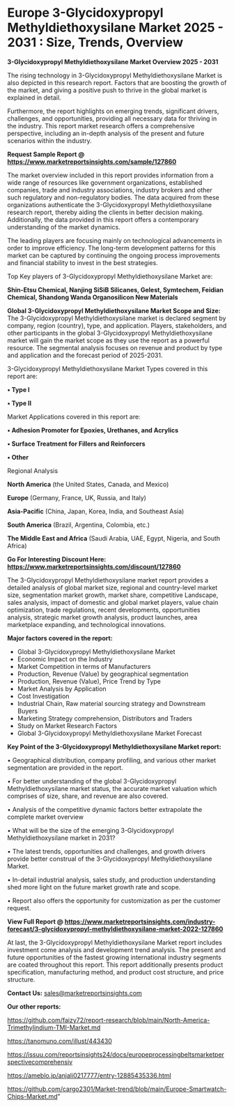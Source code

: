  # Europe 3-Glycidoxypropyl Methyldiethoxysilane Market 2025 - 2031 : Size, Trends, Overview

<Strong> 3-Glycidoxypropyl Methyldiethoxysilane Market Overview 2025 - 2031</strong>

The rising technology in 3-Glycidoxypropyl Methyldiethoxysilane Market is also depicted in this research report. Factors that are boosting the growth of the market, and giving a positive push to thrive in the global market is explained in detail.

Furthermore, the report highlights on emerging trends, significant drivers, challenges, and opportunities, providing all necessary data for thriving in the industry. This report market research offers a comprehensive perspective, including an in-depth analysis of the present and future scenarios within the industry.

<strong>Request Sample Report @ <a href=https://www.marketreportsinsights.com/sample/127860>https://www.marketreportsinsights.com/sample/127860</a></strong>

The market overview included in this report provides information from a wide range of resources like government organizations, established companies, trade and industry associations, industry brokers and other such regulatory and non-regulatory bodies. The data acquired from these organizations authenticate the 3-Glycidoxypropyl Methyldiethoxysilane research report, thereby aiding the clients in better decision making. Additionally, the data provided in this report offers a contemporary understanding of the market dynamics.

The leading players are focusing mainly on technological advancements in order to improve efficiency. The long-term development patterns for this market can be captured by continuing the ongoing process improvements and financial stability to invest in the best strategies.

Top Key players of 3-Glycidoxypropyl Methyldiethoxysilane Market are:

<strong>Shin-Etsu Chemical, Nanjing SiSiB Silicanes, Gelest, Symtechem, Feidian Chemical, Shandong Wanda Organosilicon New Materials</strong>

<strong><b>Global 3-Glycidoxypropyl Methyldiethoxysilane Market Scope and Size:</b></strong>
The 3-Glycidoxypropyl Methyldiethoxysilane market is declared segment by company, region (country), type, and application. Players, stakeholders, and other participants in the global 3-Glycidoxypropyl Methyldiethoxysilane market will gain the market scope as they use the report as a powerful resource. The segmental analysis focuses on revenue and product by type and application and the forecast period of 2025-2031.

3-Glycidoxypropyl Methyldiethoxysilane Market Types covered in this report are:

<strong>• Type I

• Type II</strong>

Market Applications covered in this report are:

<strong>• Adhesion Promoter for Epoxies, Urethanes, and Acrylics

• Surface Treatment for Fillers and Reinforcers

• Other</strong> 

Regional Analysis

<strong>North America</strong> (the United States, Canada, and Mexico)

<strong>Europe</strong> (Germany, France, UK, Russia, and Italy)

<strong>Asia-Pacific</strong> (China, Japan, Korea, India, and Southeast Asia)

<strong>South America</strong> (Brazil, Argentina, Colombia, etc.)

<strong>The Middle East and Africa</strong> (Saudi Arabia, UAE, Egypt, Nigeria, and South Africa)

<strong>Go For Interesting Discount Here: <a href=https://www.marketreportsinsights.com/discount/127860>https://www.marketreportsinsights.com/discount/127860</a></strong>

The 3-Glycidoxypropyl Methyldiethoxysilane market report provides a detailed analysis of global market size, regional and country-level market size, segmentation market growth, market share, competitive Landscape, sales analysis, impact of domestic and global market players, value chain optimization, trade regulations, recent developments, opportunities analysis, strategic market growth analysis, product launches, area marketplace expanding, and technological innovations.

<strong><b>Major factors covered in the report:</b></strong>
<ul>
  <li>Global 3-Glycidoxypropyl Methyldiethoxysilane Market </li>
  <li>Economic Impact on the Industry</li>
  <li>Market Competition in terms of Manufacturers</li>
  <li>Production, Revenue (Value) by geographical segmentation</li>
  <li>Production, Revenue (Value), Price Trend by Type</li>
  <li>Market Analysis by Application</li>
  <li>Cost Investigation</li>
  <li>Industrial Chain, Raw material sourcing strategy and Downstream Buyers</li>
  <li>Marketing Strategy comprehension, Distributors and Traders</li>
  <li>Study on Market Research Factors</li>
  <li>Global 3-Glycidoxypropyl Methyldiethoxysilane Market Forecast</li>
</ul>

<strong><b>Key Point of the 3-Glycidoxypropyl Methyldiethoxysilane Market report:</b></strong>

• Geographical distribution, company profiling, and various other market segmentation are provided in the report.

• For better understanding of the global 3-Glycidoxypropyl Methyldiethoxysilane market status, the accurate market valuation which comprises of size, share, and revenue are also covered.

• Analysis of the competitive dynamic factors better extrapolate the complete market overview

• What will be the size of the emerging 3-Glycidoxypropyl Methyldiethoxysilane market in 2031?

• The latest trends, opportunities and challenges, and growth drivers provide better construal of the 3-Glycidoxypropyl Methyldiethoxysilane Market.

• In-detail industrial analysis, sales study, and production understanding shed more light on the future market growth rate and scope.

• Report also offers the opportunity for customization as per the customer request.

<strong><b>View Full Report @ <a href=https://www.marketreportsinsights.com/industry-forecast/3-glycidoxypropyl-methyldiethoxysilane-market-2022-127860>https://www.marketreportsinsights.com/industry-forecast/3-glycidoxypropyl-methyldiethoxysilane-market-2022-127860</a></b></strong>


At last, the 3-Glycidoxypropyl Methyldiethoxysilane Market report includes investment come analysis and development trend analysis. The present and future opportunities of the fastest growing international industry segments are coated throughout this report. This report additionally presents product specification, manufacturing method, and product cost structure, and price structure.

<strong>Contact Us:</strong>
sales@marketreportsinsights.com

<strong>Our other reports:</strong>

<a href=https://github.com/faizy72/report-research/blob/main/North-America-Trimethylindium-TMI-Market.md>https://github.com/faizy72/report-research/blob/main/North-America-Trimethylindium-TMI-Market.md</a>

<a href=https://tanomuno.com/illust/443430>https://tanomuno.com/illust/443430</a>

<a href=https://issuu.com/reportsinsights24/docs/europeprocessingbeltsmarketperspectivecomprehensiv>https://issuu.com/reportsinsights24/docs/europeprocessingbeltsmarketperspectivecomprehensiv</a>

<a href=https://ameblo.jp/anjali0217777/entry-12885435336.html>https://ameblo.jp/anjali0217777/entry-12885435336.html</a>

<a href=https://github.com/cargo2301/Market-trend/blob/main/Europe-Smartwatch-Chips-Market.md>https://github.com/cargo2301/Market-trend/blob/main/Europe-Smartwatch-Chips-Market.md</a>"
